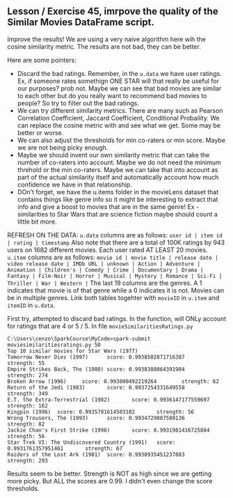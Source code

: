 ## Lesson / Exercise 45, imrpove the quality of the Similar Movies DataFrame script.

Improve the results! We are using a very naive algorithm here wih the cosine similarity metric. The results are not bad, they can be better. 

Here are some pointers:
- Discard the bad ratings. Remember, in the `u.data` we have user ratings. Ex, if someone rates somethign ONE STAR will that really be useful for our purposes? prob not. Maybe we can see that bad movies are similar to each other but do you really want to recommend bad movies to people? So try to filter out the bad ratings.
- We can try different similarity metrics. There are many such as Pearson Correlation Coefficient, Jaccard Coefficient, Conditional Probaility. We can replace the cosine metric with and see what we get. Some may be better or worse. 
- We can also adjust the thresholds for min co-raters or min score. Maybe we are not being picky enough.
- Maybe we should invent our own similarity metric that can take the number of co-raters into account. Maybe we do not need the minimum threhold or the min co-raters. Maybe we can take that into account as part of the actual similarity itself and automatically account how much confidence we have in that relationship. 
- DOn't forget, we have the u.items folder in the movieLens dataset that contains things like genre info so it might be interesting to extract that info and give a boost to movies that are in the same genre! Ex - similarities to Star Wars that are science fiction maybe should count a little bit more.

REFRESH ON THE DATA:
`u.data` columns are as follows:
`user id | item id | rating | timestamp`
Also note that there are a total of 100K ratings by 943 users on 1682 different movies. Each user rated AT LEAST 20 movies.
`u.item` columns are as follows:
`movie id | movie title | release date | video release date | IMDb URL | unknown | Action | Adventure | Animation | Children's | Comedy | Crime | Documentary | Drama | Fantasy | Film-Noir | Horror | Musical | Mystery | Romance | Sci-Fi | Thriller | War | Western |`
The last 19 columns are the genres. A 1 indicates that movie is of that genre while a 0 indicates it is not. Movies can be in multiple genres. 
Link both tables togehter with `movieID` in `u.item` and `itemID` in `u.data`.


First try, attempted to discard bad ratings. In the function, will ONLy account for ratings that are 4 or 5 / 5. In file `movieSimilaritiesRatings.py` 
```
C:\Users\cenzo\SparkCourse\MyCode>spark-submit moviesimilaritiesratings.py 50
Top 10 similar movies for Star Wars (1977)
Tomorrow Never Dies (1997)      score: 0.9938502871716387       strength: 55
Empire Strikes Back, The (1980) score: 0.9938388064391904       strength: 274
Broken Arrow (1996)     score: 0.993800492219264        strength: 62
Return of the Jedi (1983)       score: 0.9937254331649558       strength: 349
E.T. the Extra-Terrestrial (1982)       score: 0.9936147177559697       strength: 162
Kingpin (1996)  score: 0.9935701614503102       strength: 56
Wrong Trousers, The (1993)      score: 0.9934729807580136       strength: 82
Jackie Chan's First Strike (1996)       score: 0.9931981416725884       strength: 56
Star Trek VI: The Undiscovered Country (1991)   score: 0.9931761357951461       strength: 67
Raiders of the Lost Ark (1981)  score: 0.9930935451237883       strength: 293
```
Results seem to be better. Strength is NOT as high since we are getting more picky. But ALL the scores are 0.99. I didn't even change the score thresholds.  
      